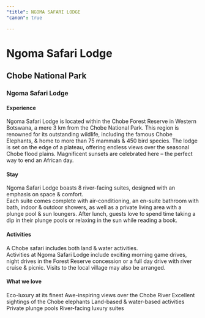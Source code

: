 ```yaml
---
"title": NGOMA SAFARI LODGE
"canon": true

---
```


# Ngoma Safari Lodge
## Chobe National Park
### Ngoma Safari Lodge

#### Experience
Ngoma Safari Lodge is located within the Chobe Forest Reserve in Western Botswana, a mere 3 km from the Chobe National Park.  This region is renowned for its outstanding wildlife, including the famous Chobe Elephants, &amp; home to more than 75 mammals &amp; 450 bird species.
The lodge is set on the edge of a plateau, offering endless views over the seasonal Chobe flood plains.  Magnificent sunsets are celebrated here – the perfect way to end an African day.

#### Stay
Ngoma Safari Lodge boasts 8 river-facing suites, designed with an emphasis on space &amp; comfort.  
Each suite comes complete with air-conditioning, an en-suite bathroom with bath, indoor &amp; outdoor showers, as well as a private living area with a plunge pool &amp; sun loungers.
After lunch, guests love to spend time taking a dip in their plunge pools or relaxing in the sun while reading a book.

#### Activities
A Chobe safari includes both land &amp; water activities.  
Activities at Ngoma Safari Lodge include exciting morning game drives, night drives in the Forest Reserve concession or a full day drive with river cruise &amp; picnic.
Visits to the local village may also be arranged.


#### What we love
Eco-luxury at its finest
Awe-inspiring views over the Chobe River
Excellent sightings of the Chobe elephants
Land-based &amp; water-based activities
Private plunge pools
River-facing luxury suites